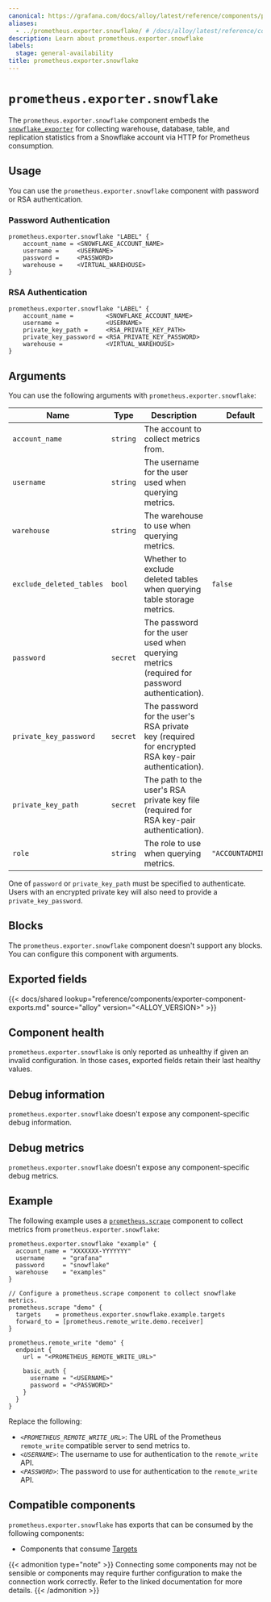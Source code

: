 ```yaml
---
canonical: https://grafana.com/docs/alloy/latest/reference/components/prometheus/prometheus.exporter.snowflake/
aliases:
  - ../prometheus.exporter.snowflake/ # /docs/alloy/latest/reference/components/prometheus.exporter.snowflake/
description: Learn about prometheus.exporter.snowflake
labels:
  stage: general-availability
title: prometheus.exporter.snowflake
---
```


# `prometheus.exporter.snowflake`

The `prometheus.exporter.snowflake` component embeds the [`snowflake_exporter`](https://github.com/grafana/snowflake-prometheus-exporter) for collecting warehouse, database, table, and replication statistics from a Snowflake account via HTTP for Prometheus consumption.

## Usage

You can use the `prometheus.exporter.snowflake` component with password or RSA authentication.

### Password Authentication

```alloy
prometheus.exporter.snowflake "LABEL" {
    account_name = <SNOWFLAKE_ACCOUNT_NAME>
    username =     <USERNAME>
    password =     <PASSWORD>
    warehouse =    <VIRTUAL_WAREHOUSE>
}
```

### RSA Authentication

```alloy
prometheus.exporter.snowflake "LABEL" {
    account_name =         <SNOWFLAKE_ACCOUNT_NAME>
    username =             <USERNAME>
    private_key_path =     <RSA_PRIVATE_KEY_PATH>
    private_key_password = <RSA_PRIVATE_KEY_PASSWORD>
    warehouse =            <VIRTUAL_WAREHOUSE>
}
```

## Arguments

You can use the following arguments with `prometheus.exporter.snowflake`:

| Name                     | Type     | Description                                                                                       | Default          | Required |
| ------------------------ | -------- | ------------------------------------------------------------------------------------------------- | ---------------- | -------- |
| `account_name`           | `string` | The account to collect metrics from.                                                              |                  | yes      |
| `username`               | `string` | The username for the user used when querying metrics.                                             |                  | yes      |
| `warehouse`              | `string` | The warehouse to use when querying metrics.                                                       |                  | yes      |
| `exclude_deleted_tables` |  `bool`  | Whether to exclude deleted tables when querying table storage metrics.                            | `false`          | no       |
| `password`               | `secret` | The password for the user used when querying metrics (required for password authentication).      |                  | no       |
| `private_key_password`   | `secret` | The password for the user's RSA private key (required for encrypted RSA key-pair authentication). |                  | no       |
| `private_key_path`       | `secret` | The path to the user's RSA private key file (required for RSA key-pair authentication).           |                  | no       |
| `role`                   | `string` | The role to use when querying metrics.                                                            | `"ACCOUNTADMIN"` | no       |

One of `password` or `private_key_path` must be specified to authenticate.
Users with an encrypted private key will also need to provide a `private_key_password`.

## Blocks

The `prometheus.exporter.snowflake` component doesn't support any blocks. You can configure this component with arguments.

## Exported fields

{{< docs/shared lookup="reference/components/exporter-component-exports.md" source="alloy" version="<ALLOY_VERSION>" >}}

## Component health

`prometheus.exporter.snowflake` is only reported as unhealthy if given an invalid configuration.
In those cases, exported fields retain their last healthy values.

## Debug information

`prometheus.exporter.snowflake` doesn't expose any component-specific debug information.

## Debug metrics

`prometheus.exporter.snowflake` doesn't expose any component-specific debug metrics.

## Example

The following example uses a [`prometheus.scrape`][scrape] component to collect metrics from `prometheus.exporter.snowflake`:

```alloy
prometheus.exporter.snowflake "example" {
  account_name = "XXXXXXX-YYYYYYY"
  username     = "grafana"
  password     = "snowflake"
  warehouse    = "examples"
}

// Configure a prometheus.scrape component to collect snowflake metrics.
prometheus.scrape "demo" {
  targets    = prometheus.exporter.snowflake.example.targets
  forward_to = [prometheus.remote_write.demo.receiver]
}

prometheus.remote_write "demo" {
  endpoint {
    url = "<PROMETHEUS_REMOTE_WRITE_URL>"

    basic_auth {
      username = "<USERNAME>"
      password = "<PASSWORD>"
    }
  }
}
```

Replace the following:

- _`<PROMETHEUS_REMOTE_WRITE_URL>`_: The URL of the Prometheus `remote_write` compatible server to send metrics to.
- _`<USERNAME>`_: The username to use for authentication to the `remote_write` API.
- _`<PASSWORD>`_: The password to use for authentication to the `remote_write` API.

[scrape]: ../prometheus.scrape/

<!-- START GENERATED COMPATIBLE COMPONENTS -->

## Compatible components

`prometheus.exporter.snowflake` has exports that can be consumed by the following components:

- Components that consume [Targets](../../../compatibility/#targets-consumers)

{{< admonition type="note" >}}
Connecting some components may not be sensible or components may require further configuration to make the connection work correctly.
Refer to the linked documentation for more details.
{{< /admonition >}}

<!-- END GENERATED COMPATIBLE COMPONENTS -->
